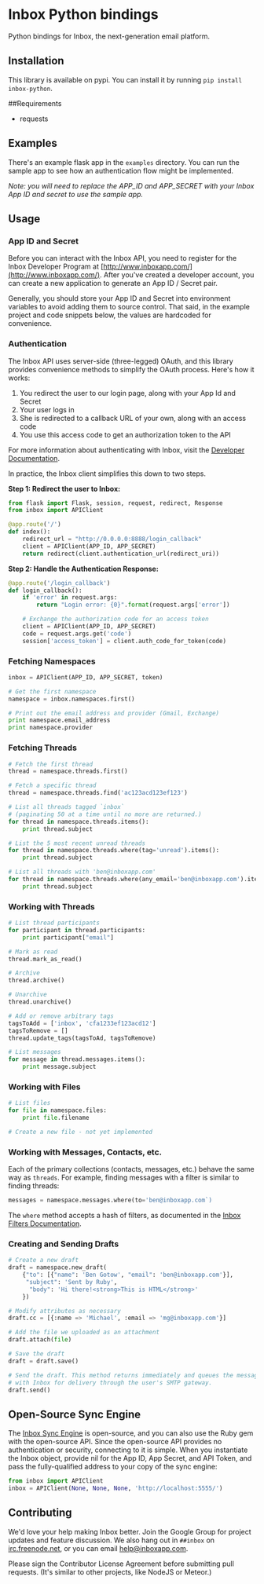 # Inbox Python bindings

Python bindings for Inbox, the next-generation email platform.

## Installation

This library is available on pypi. You can install it by running `pip install inbox-python`.

##Requirements

- requests 

## Examples

There's an example flask app in the `examples` directory. You can run the sample app to see how an authentication flow might be implemented. 

*Note: you will need to replace the APP_ID and APP_SECRET with your Inbox App ID and secret to use the sample app.*

## Usage

### App ID and Secret

Before you can interact with the Inbox API, you need to register for the Inbox Developer Program at [http://www.inboxapp.com/](http://www.inboxapp.com/). After you've created a developer account, you can create a new application to generate an App ID / Secret pair.

Generally, you should store your App ID and Secret into environment variables to avoid adding them to source control. That said, in the example project and code snippets below, the values are hardcoded for convenience.


### Authentication

The Inbox API uses server-side (three-legged) OAuth, and this library provides convenience methods to simplify the OAuth process.
Here's how it works:

1. You redirect the user to our login page, along with your App Id and Secret
2. Your user logs in
3. She is redirected to a callback URL of your own, along with an access code
4. You use this access code to get an authorization token to the API

For more information about authenticating with Inbox, visit the [Developer Documentation](https://www.inboxapp.com/docs/gettingstarted-hosted#authenticating).

In practice, the Inbox client simplifies this down to two steps.

**Step 1: Redirect the user to Inbox:**

```python
from flask import Flask, session, request, redirect, Response
from inbox import APIClient

@app.route('/')
def index():
    redirect_url = "http://0.0.0.0:8888/login_callback"
    client = APIClient(APP_ID, APP_SECRET)
    return redirect(client.authentication_url(redirect_uri))

```

**Step 2: Handle the Authentication Response:**

```python
@app.route('/login_callback')
def login_callback():
    if 'error' in request.args:
        return "Login error: {0}".format(request.args['error'])

    # Exchange the authorization code for an access token
    client = APIClient(APP_ID, APP_SECRET)
    code = request.args.get('code')
    session['access_token'] = client.auth_code_for_token(code)
```

### Fetching Namespaces

```python
inbox = APIClient(APP_ID, APP_SECRET, token)

# Get the first namespace
namespace = inbox.namespaces.first()

# Print out the email address and provider (Gmail, Exchange)
print namespace.email_address
print namespace.provider
```


### Fetching Threads

```python
# Fetch the first thread
thread = namespace.threads.first()

# Fetch a specific thread
thread = namespace.threads.find('ac123acd123ef123')

# List all threads tagged `inbox`
# (paginating 50 at a time until no more are returned.)
for thread in namespace.threads.items():
    print thread.subject

# List the 5 most recent unread threads
for thread in namespace.threads.where(tag='unread').items():
    print thread.subject

# List all threads with 'ben@inboxapp.com'
for thread in namespace.threads.where(any_email='ben@inboxapp.com').items():
    print thread.subject
```


### Working with Threads

```python
# List thread participants
for participant in thread.participants:
    print participant["email"]

# Mark as read
thread.mark_as_read()

# Archive
thread.archive()

# Unarchive
thread.unarchive()

# Add or remove arbitrary tags
tagsToAdd = ['inbox', 'cfa1233ef123acd12']
tagsToRemove = []
thread.update_tags(tagsToAd, tagsToRemove)

# List messages
for message in thread.messages.items():
    print message.subject
```


### Working with Files

```python
# List files
for file in namespace.files:
    print file.filename

# Create a new file - not yet implemented
```

### Working with Messages, Contacts, etc.

Each of the primary collections (contacts, messages, etc.) behave the same way as `threads`. For example, finding messages with a filter is similar to finding threads:

```python
messages = namespace.messages.where(to='ben@inboxapp.com`)
```

The `where` method accepts a hash of filters, as documented in the [Inbox Filters Documentation](https://www.inboxapp.com/docs/api#filters). 

### Creating and Sending Drafts

```python
# Create a new draft
draft = namespace.new_draft(
    {"to": [{"name": 'Ben Gotow', "email": 'ben@inboxapp.com'}],
     "subject": 'Sent by Ruby',
      "body": 'Hi there!<strong>This is HTML</strong>'
    })

# Modify attributes as necessary
draft.cc = [{:name => 'Michael', :email => 'mg@inboxapp.com'}]

# Add the file we uploaded as an attachment
draft.attach(file)

# Save the draft
draft = draft.save()

# Send the draft. This method returns immediately and queues the message
# with Inbox for delivery through the user's SMTP gateway.
draft.send()
```

## Open-Source Sync Engine

The [Inbox Sync Engine](http://github.com/inboxapp/inbox) is open-source, and you can also use the Ruby gem with the open-source API. Since the open-source API provides no authentication or security, connecting to it is simple. When you instantiate the Inbox object, provide nil for the App ID, App Secret, and API Token, and pass the fully-qualified address to your copy of the sync engine:

```python
from inbox import APIClient
inbox = APIClient(None, None, None, 'http://localhost:5555/')
```


## Contributing

We'd love your help making Inbox better. Join the Google Group for project updates and feature discussion. We also hang out in `##inbox` on [irc.freenode.net](http://irc.freenode.net), or you can email [help@inboxapp.com](mailto:help@inboxapp.com).

Please sign the Contributor License Agreement before submitting pull requests. (It's similar to other projects, like NodeJS or Meteor.)
